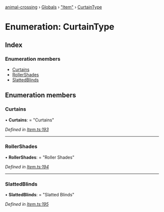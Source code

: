 [animal-crossing](../README.md) › [Globals](../globals.md) › ["Item"](../modules/_item_.md) › [CurtainType](_item_.curtaintype.md)

# Enumeration: CurtainType

## Index

### Enumeration members

* [Curtains](_item_.curtaintype.md#curtains)
* [RollerShades](_item_.curtaintype.md#rollershades)
* [SlattedBlinds](_item_.curtaintype.md#slattedblinds)

## Enumeration members

###  Curtains

• **Curtains**: = "Curtains"

*Defined in [Item.ts:193](https://github.com/Norviah/animal-crossing/blob/d0e2651/module/types/Item.ts#L193)*

___

###  RollerShades

• **RollerShades**: = "Roller Shades"

*Defined in [Item.ts:194](https://github.com/Norviah/animal-crossing/blob/d0e2651/module/types/Item.ts#L194)*

___

###  SlattedBlinds

• **SlattedBlinds**: = "Slatted Blinds"

*Defined in [Item.ts:195](https://github.com/Norviah/animal-crossing/blob/d0e2651/module/types/Item.ts#L195)*
